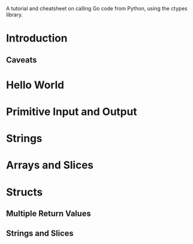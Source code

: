 A tutorial and cheatsheet on calling Go code from Python, using the ctypes library.

# Introduction

## Caveats

# Hello World

# Primitive Input and Output

# Strings

# Arrays and Slices

# Structs

## Multiple Return Values

## Strings and Slices




